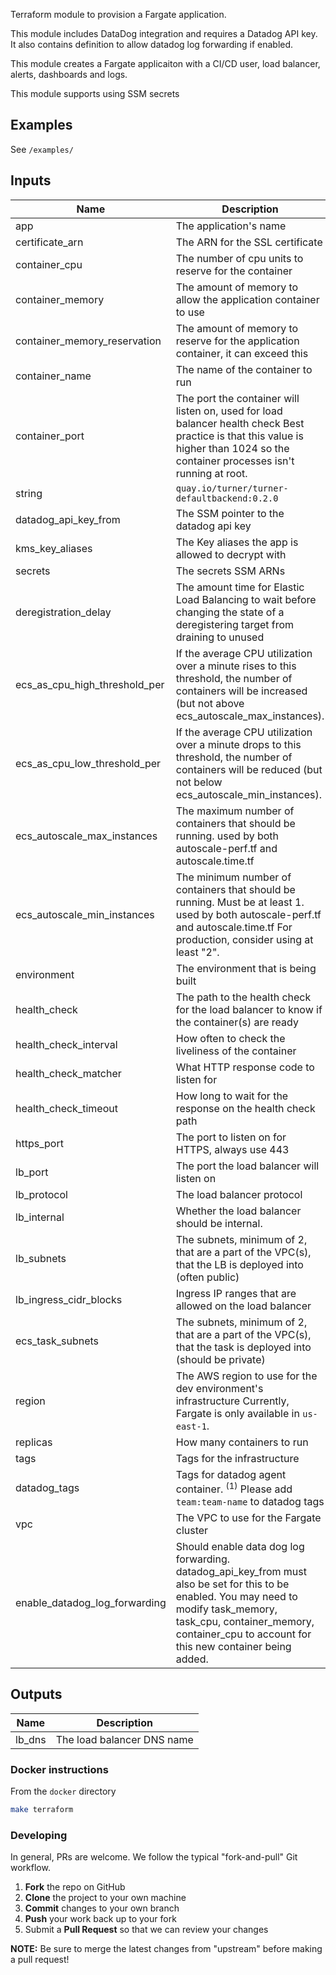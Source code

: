 Terraform module to provision a Fargate application.

This module includes DataDog integration and requires a Datadog API key. It also contains definition to allow datadog log forwarding if enabled.

This module creates a Fargate applicaiton with a CI/CD user, load balancer, alerts, dashboards and logs.

This module supports using SSM secrets

## Examples

See `/examples/`

## Inputs

| Name | Description | Type | Default | Required |
|------|-------------|:----:|:-----:|:-----:|
| app | The application's name | string | - | yes |
| certificate_arn | The ARN for the SSL certificate | string | - | yes |
| container_cpu | The number of cpu units to reserve for the container | number | 246 | no |
| container_memory | The amount of memory to allow the application container to use | number | 256 | no |
| container_memory_reservation | The amount of memory to reserve for the application container, it can exceed this | number | 128 | no |
| container_name | The name of the container to run | string | `app` | no |
| container_port | The port the container will listen on, used for load balancer health check Best practice is that this value is higher than 1024 so the container processes isn't running at root. | string | - | yes |
string | `quay.io/turner/turner-defaultbackend:0.2.0` | no |
| datadog_api_key_from | The SSM pointer to the datadog api key | string | - | no |
| kms_key_aliases | The Key aliases the app is allowed to decrypt with | list(string) | "alias/aws/ssm" | no |
| secrets | The secrets SSM ARNs | list(name,valueFrom) | - | no |
| deregistration_delay | The amount time for Elastic Load Balancing to wait before changing the state of a deregistering target from draining to unused | string | `30` | no |
| ecs_as_cpu_high_threshold_per | If the average CPU utilization over a minute rises to this threshold, the number of containers will be increased (but not above ecs_autoscale_max_instances). | string | `80` | no |
| ecs_as_cpu_low_threshold_per | If the average CPU utilization over a minute drops to this threshold, the number of containers will be reduced (but not below ecs_autoscale_min_instances). | string | `20` | no |
| ecs_autoscale_max_instances | The maximum number of containers that should be running. used by both autoscale-perf.tf and autoscale.time.tf | string | `8` | no |
| ecs_autoscale_min_instances | The minimum number of containers that should be running. Must be at least 1. used by both autoscale-perf.tf and autoscale.time.tf For production, consider using at least "2". | string | `1` | no |
| environment | The environment that is being built | string | - | yes |
| health_check | The path to the health check for the load balancer to know if the container(s) are ready | string | - | yes |
| health_check_interval | How often to check the liveliness of the container | string | `30` | no |
| health_check_matcher | What HTTP response code to listen for | string | `200` | no |
| health_check_timeout | How long to wait for the response on the health check path | string | `10` | no |
| https_port | The port to listen on for HTTPS, always use 443 | string | `443` | no |
| lb_port | The port the load balancer will listen on | string | `80` | no |
| lb_protocol | The load balancer protocol | string | `HTTP` | no |
| lb_internal | Whether the load balancer should be internal. | boolean | `false` | no |
| lb_subnets | The subnets, minimum of 2, that are a part of the VPC(s), that the LB is deployed into (often public) | string | - | yes |
| lb_ingress_cidr_blocks | Ingress IP ranges that are allowed on the load balancer | string list | `["0.0.0.0/0"]` | no |
| ecs_task_subnets | The subnets, minimum of 2, that are a part of the VPC(s), that the task is deployed into (should be private) | string | - | yes |
| region | The AWS region to use for the dev environment's infrastructure Currently, Fargate is only available in `us-east-1`. | string | `us-east-1` | no |
| replicas | How many containers to run | string | `1` | no |
| tags | Tags for the infrastructure | map | - | yes |
| datadog_tags | Tags for datadog agent container. <sup>(1)</sup> Please add `team:team-name` to datadog tags | string | - | yes<sup>(1)</sup> |
| vpc | The VPC to use for the Fargate cluster | string | - | yes |
| enable_datadog_log_forwarding| Should enable data dog log forwarding. datadog_api_key_from must also be set for this to be enabled. You may need to modify task_memory, task_cpu, container_memory, container_cpu to account for this new container being added. | bool | false | no
## Outputs

| Name | Description |
|------|-------------|
| lb_dns | The load balancer DNS name |

### Docker instructions

From the `docker` directory

```sh
make terraform
```

### Developing

In general, PRs are welcome. We follow the typical "fork-and-pull" Git workflow.

 1. **Fork** the repo on GitHub
 2. **Clone** the project to your own machine
 3. **Commit** changes to your own branch
 4. **Push** your work back up to your fork
 5. Submit a **Pull Request** so that we can review your changes

**NOTE:** Be sure to merge the latest changes from "upstream" before making a pull request!
